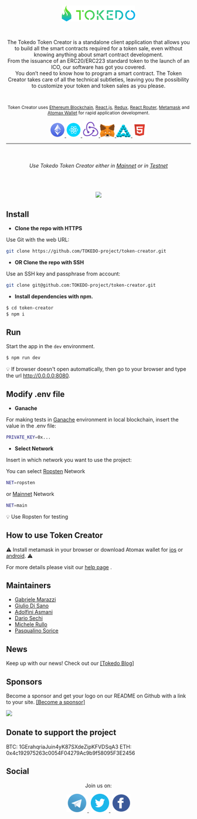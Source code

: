 
<div>
 <p align="center">
<a href="https://tokedo.io/" target="_blank">
<img src="./src/client/assets/images/ReadmeGithubIcons/Tokedo-icon-logo.svg" width="200px" />
</a>
</p>
</div>


<br>
<p align="center">
The Tokedo Token Creator is a standalone client application that allows you to build all the smart contracts required for a token sale, even without knowing anything about smart contract development.
<br/>
From the issuance of an ERC20/ERC223 standard token to the launch of an ICO, our software has got you covered.
<br/>
You don’t need to know how to program a smart contract. The Token Creator takes care of all the technical subtleties, leaving you the possibility to customize your token and  token sales as you please.
</p>


<br>
<p align="center" style="font-size: 12px;">
Token Creator uses 
<a href="https://www.ethereum.org/" target="_blank">Ethereum Blockchain</a>, 
<a href="https://reactjs.org/" target="_blank">React.js</a>,
<a href="https://redux.js.org/" target="_blank">Redux</a>, 
<a href="https://github.com/reactjs/react-router">React Router</a>, 
<a href="https://metamask.io/" target="_blank">Metamask</a> and 
<a href="https://atomax.io/" target="_blank">Atomax Wallet</a> 
for rapid application development.
</p>


<p align="center">
<a href="https://www.ethereum.org/" target="_blank">
<img width="40px" src="./src/client/assets/images/ReadmeGithubIcons/Ethereum-icon.png" />
</a>
<a  href="https://reactjs.org/" target="_blank">
<img width="40px" src="./src/client/assets/images/ReadmeGithubIcons/React-icon.png" />
</a>
<a href="https://redux.js.org/" target="_blank">
<img width="45px" src="./src/client/assets/images/ReadmeGithubIcons/Redux-icon.png" />
</a>
<a href="https://metamask.io/" target="_blank">
<img width="40px"src="./src/client/assets/images/ReadmeGithubIcons/Metamask-icon.png" />
</a>
<a href="https://atomax.io/" target="_blank">
<img width="40px" src="./src/client/assets/images/ReadmeGithubIcons/Atomax-icon.svg" />
</a>
<a href="https://html.com/" target="_blank">
<img width="40px" src="./src/client/assets/images/ReadmeGithubIcons/Html5-icon.png" />
</a>
</p>



<hr>
<br>
<h6 align="center"> 
Use Tokedo Token Creator either in 
<a href="https://creator.tokedo.io/" target="_blank">Mainnet</a> 
or in  
<a href="https://creator-test.tokedo.io" target="_blank">Testnet</a>
</h6> 
<br>

<p align="center">
  <img src="https://media.giphy.com/media/ckEDcw7cWgaDB07N5p/giphy.gif" />
</p>


## Install

- **Clone the repo with HTTPS**

Use Git with the web URL:

```bash
git clone https://github.com/TOKEDO-project/token-creator.git
```
- **OR Clone the repo with SSH**
 
Use an SSH key and passphrase from account:
```bash
git clone git@github.com:TOKEDO-project/token-creator.git
```
- **Install dependencies with npm.**

```bash
$ cd token-creator
$ npm i
```


## Run

Start the app in the `dev` environment.

```bash
$ npm run dev
```
:bulb: If browser doesn't open automatically, then go to your browser and type the url http://0.0.0.0:8080.


## Modify .env file

- **Ganache**

For making tests in <a href="https://truffleframework.com/docs/ganache/quickstart" target="_blank">Ganache</a> environment in local blockchain, insert the value in the .env file:

```bash
PRIVATE_KEY=0x...
```
- **Select Network**

Insert in which network you want to use the project:

You can select <a href="http://ethdocs.org/en/latest/network/connecting-to-the-network.html#the-ethereum-network" target="_blank">Ropsten</a> Network
```bash
NET=ropsten
```

or <a href="http://ethdocs.org/en/latest/network/connecting-to-the-network.html#the-ethereum-network" target="_blank">Mainnet</a> Network
```bash
NET=main
```
:bulb: Use Ropsten for testing


## How to use Token Creator

⚠️ Install metamask in your browser or download Atomax wallet for <a href="https://itunes.apple.com/us/app/atomax-wallet-lite/id1415885195" target="_blank">ios</a> or 
<a href="https://play.google.com/store/apps/details?id=com.atomax_wallet" target="_blank">android</a>. ⚠️

For more details please visit our <a href="https://github.com/TOKEDO-project/token-creator/blob/master/README_Help.md" target="_blank">help page</a> .


## Maintainers

- <a href="https://github.com/gabrielem" target="_blank">Gabriele Marazzi</a>
- <a href="https://github.com/giuliodisano" target="_blank">Giulio Di Sano</a>
- <a href="https://github.com/ado-ado" target="_blank">Adolfini Asmani</a>
- <a href="https://github.com/Loller79" target="_blank">Dario Sechi</a>
- <a href="https://github.com/Mikepicker" target="_blank">Michele Rullo</a>
- <a href="https://github.com/linosorice" target="_blank">Pasqualino Sorice</a>


## News

Keep up with our news! Check out our <a href="https://blog.tokedo.io/" target="_blank" >[Tokedo Blog]</a>


## Sponsors

Become a sponsor and get your logo on our README on Github with a link to your site. <a href="https://t.me/tokedoproject" target="_blank" >[Become a sponsor]</a>

<a href="https://t.me/tokedoproject" target="_blank"><img src="https://opencollective.com/electron-react-boilerplate/sponsor/0/avatar.svg"></a>

## Donate to support the project
BTC: 1GErahqriaJuin4yK87SXdeZipKFVDSqA3
ETH: 0x4c192975263c0054F04279Ac9b9f58095F3E2456

## Social

<p align="center">Join us on:</p>

<p align="center">
<a href="https://t.me/tokedoproject" target="_blank">
  <img width="57px" src="./src/client/assets/images/ReadmeGithubIcons/Telegram-icon.png">
  </a>
<a href="https://twitter.com/@TokedoCommunity/" target="_blank">
  <img width="50px" style="margin-left: 5px"  src="./src/client/assets/images/ReadmeGithubIcons/Twitter-icon.png">
  </a>
 <a href="https://www.facebook.com/tokedoproject/" target="_blank">
   <img width="50px" style="margin-left: 5px"  src="./src/client/assets/images/ReadmeGithubIcons/Facebook-icon.png">
  </a>
</p>

